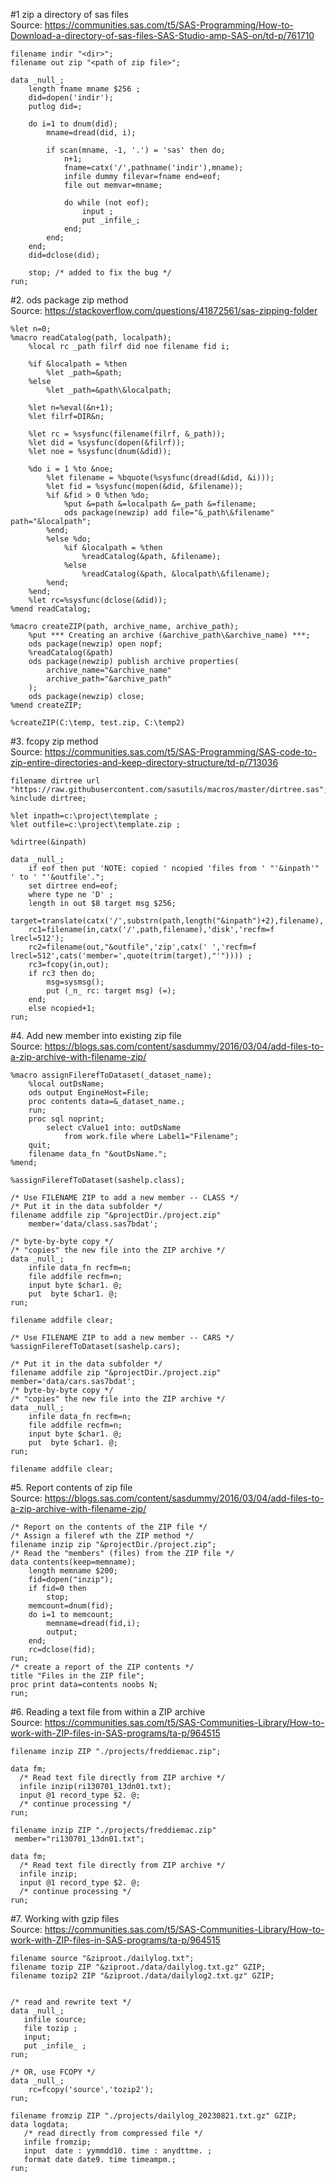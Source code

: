 #1 zip a directory of sas files  
Source: https://communities.sas.com/t5/SAS-Programming/How-to-Download-a-directory-of-sas-files-SAS-Studio-amp-SAS-on/td-p/761710

```sas
filename indir "<dir>";
filename out zip "<path of zip file>";

data _null_;
    length fname mname $256 ;
    did=dopen('indir');
    putlog did=;
    
    do i=1 to dnum(did);
        mname=dread(did, i);
        
        if scan(mname, -1, '.') = 'sas' then do;
            n+1;
            fname=catx('/',pathname('indir'),mname);
            infile dummy filevar=fname end=eof;
            file out memvar=mname;
            
            do while (not eof);
                input ;
                put _infile_;
            end;
        end;
    end;
    did=dclose(did);
    
    stop; /* added to fix the bug */
run;
```

#2. ods package zip method  
Source: https://stackoverflow.com/questions/41872561/sas-zipping-folder
```sas
%let n=0;
%macro readCatalog(path, localpath);
    %local rc _path filrf did noe filename fid i;

    %if &localpath = %then
        %let _path=&path;
    %else 
        %let _path=&path\&localpath;

    %let n=%eval(&n+1);
    %let filrf=DIR&n;

    %let rc = %sysfunc(filename(filrf, &_path));
    %let did = %sysfunc(dopen(&filrf));
    %let noe = %sysfunc(dnum(&did));

    %do i = 1 %to &noe;
        %let filename = %bquote(%sysfunc(dread(&did, &i)));
        %let fid = %sysfunc(mopen(&did, &filename));
        %if &fid > 0 %then %do;
            %put &=path &=localpath &=_path &=filename;
            ods package(newzip) add file="&_path\&filename" path="&localpath";
        %end;
        %else %do;
            %if &localpath = %then
                %readCatalog(&path, &filename);
            %else 
                %readCatalog(&path, &localpath\&filename);
        %end;
    %end;
    %let rc=%sysfunc(dclose(&did));
%mend readCatalog;

%macro createZIP(path, archive_name, archive_path);
    %put *** Creating an archive (&archive_path\&archive_name) ***;
    ods package(newzip) open nopf;
    %readCatalog(&path)
    ods package(newzip) publish archive properties(
        archive_name="&archive_name" 
        archive_path="&archive_path"
    );
    ods package(newzip) close;
%mend createZIP;

%createZIP(C:\temp, test.zip, C:\temp2)
```

#3. fcopy zip method  
Source: https://communities.sas.com/t5/SAS-Programming/SAS-code-to-zip-entire-directories-and-keep-directory-structure/td-p/713036
```sas
filename dirtree url "https://raw.githubusercontent.com/sasutils/macros/master/dirtree.sas";
%include dirtree;

%let inpath=c:\project\template ;
%let outfile=c:\project\template.zip ;

%dirtree(&inpath)

data _null_;
    if eof then put 'NOTE: copied ' ncopied 'files from ' "'&inpath'" ' to ' "'&outfile'.";
    set dirtree end=eof;
    where type ne 'D' ;
    length in out $8 target msg $256;
    target=translate(catx('/',substrn(path,length("&inpath")+2),filename),'/','\');
    rc1=filename(in,catx('/',path,filename),'disk','recfm=f lrecl=512');
    rc2=filename(out,"&outfile",'zip',catx(' ','recfm=f lrecl=512',cats('member=',quote(trim(target),"'")))) ;
    rc3=fcopy(in,out);
    if rc3 then do;
        msg=sysmsg();
        put (_n_ rc: target msg) (=);
    end;
    else ncopied+1;
run;
```

#4. Add new member into existing zip file  
Source: https://blogs.sas.com/content/sasdummy/2016/03/04/add-files-to-a-zip-archive-with-filename-zip/

```sas
%macro assignFilerefToDataset(_dataset_name);
    %local outDsName;
    ods output EngineHost=File;
    proc contents data=&_dataset_name.;
    run;
    proc sql noprint;
        select cValue1 into: outDsName 
            from work.file where Label1="Filename";
    quit;
    filename data_fn "&outDsName.";
%mend;

%assignFilerefToDataset(sashelp.class);

/* Use FILENAME ZIP to add a new member -- CLASS */
/* Put it in the data subfolder */
filename addfile zip "&projectDir./project.zip" 
    member='data/class.sas7bdat';
    
/* byte-by-byte copy */
/* "copies" the new file into the ZIP archive */
data _null_;
    infile data_fn recfm=n;
    file addfile recfm=n;
    input byte $char1. @;
    put  byte $char1. @;
run;
 
filename addfile clear;
    
/* Use FILENAME ZIP to add a new member -- CARS */
%assignFilerefToDataset(sashelp.cars);

/* Put it in the data subfolder */
filename addfile zip "&projectDir./project.zip" member='data/cars.sas7bdat';
/* byte-by-byte copy */
/* "copies" the new file into the ZIP archive */
data _null_;
    infile data_fn recfm=n;
    file addfile recfm=n;
    input byte $char1. @;
    put  byte $char1. @;
run;
 
filename addfile clear;
```

#5. Report contents of zip file  
Source: https://blogs.sas.com/content/sasdummy/2016/03/04/add-files-to-a-zip-archive-with-filename-zip/
```sas
/* Report on the contents of the ZIP file */
/* Assign a fileref wth the ZIP method */
filename inzip zip "&projectDir./project.zip";
/* Read the "members" (files) from the ZIP file */
data contents(keep=memname);
    length memname $200;
    fid=dopen("inzip");
    if fid=0 then
        stop;
    memcount=dnum(fid);
    do i=1 to memcount;
        memname=dread(fid,i);
        output;
    end;
    rc=dclose(fid);
run;
/* create a report of the ZIP contents */
title "Files in the ZIP file";
proc print data=contents noobs N;
run;
```

#6. Reading a text file from within a ZIP archive  
Source: https://communities.sas.com/t5/SAS-Communities-Library/How-to-work-with-ZIP-files-in-SAS-programs/ta-p/964515
```sas
filename inzip ZIP "./projects/freddiemac.zip";

data fm;
  /* Read text file directly from ZIP archive */
  infile inzip(ri130701_13dn01.txt);
  input @1 record_type $2. @;
  /* continue processing */
run;

filename inzip ZIP "./projects/freddiemac.zip"
 member="ri130701_13dn01.txt";

data fm;
  /* Read text file directly from ZIP archive */
  infile inzip;
  input @1 record_type $2. @;
  /* continue processing */
run;
```

#7. Working with gzip files  
Source: https://communities.sas.com/t5/SAS-Communities-Library/How-to-work-with-ZIP-files-in-SAS-programs/ta-p/964515
```sas
filename source "&ziproot./dailylog.txt";
filename tozip ZIP "&ziproot./data/dailylog.txt.gz" GZIP;
filename tozip2 ZIP "&ziproot./data/dailylog2.txt.gz" GZIP;
 
 
/* read and rewrite text */
data _null_;   
   infile source;
   file tozip ;
   input;
   put _infile_ ;
run;

/* OR, use FCOPY */
data _null_;   
    rc=fcopy('source','tozip2');
run;

filename fromzip ZIP "./projects/dailylog_20230821.txt.gz" GZIP;
data logdata;   
   /* read directly from compressed file */
   infile fromzip; 
   input  date : yymmdd10. time : anydttme. ;
   format date date9. time timeampm.;
run;
```